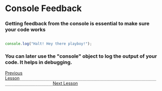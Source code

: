 # Console Feedback

### Getting feedback from the console is essential to make sure your code works

```javascript

console.log("Halt! Hey there playboy!");

```

### You can later use the "console" object to log the output of your code. It helps in debugging.

[Previous Lesson](03-script-in-html.md)`_____________________________________________________________________________________`[Next Lesson](05-variables.md)